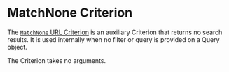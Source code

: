 # MatchNone Criterion

The [`MatchNone` URL Criterion](https://github.com/ibexa/core/blob/main/src/contracts/Repository/Values/URL/Query/Criterion/MatchNone.php)
is an auxiliary Criterion that returns no search results.
It is used internally when no filter or query is provided on a Query object.

The Criterion takes no arguments.
